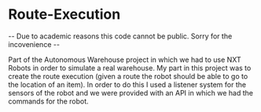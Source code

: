 # Route-Execution


-- Due to academic reasons this code cannot be public. Sorry for the incovenience --

Part of the Autonomous Warehouse project in which we had to use NXT Robots in order to simulate a real warehouse.
My part in this project was to create the route execution (given a route the robot should be able to go to the location of an item).
In order to do this I used a listener system for the sensors of the robot and we were provided with an API in which we had the commands for the robot.


